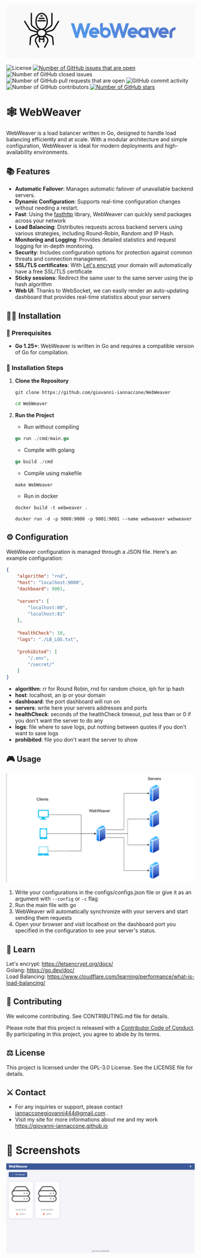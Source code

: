 <img src="assets/logo.png" alt="logo" title="WebWeaver"></img>

![License](https://img.shields.io/github/license/giovanni-iannaccone/WebWeaver)
[![Number of GitHub issues that are open](https://img.shields.io/github/issues/giovanni-iannaccone/WebWeaver)](https://github.com/giovanni-iannaccone/WebWeaver/issues)
![Number of GitHub closed issues](https://img.shields.io/github/issues-closed/giovanni-iannaccone/WebWeaver)
![Number of GitHub pull requests that are open](https://img.shields.io/github/issues-pr-raw/giovanni-iannaccone/WebWeaver)
![GitHub commit activity](https://img.shields.io/github/commit-activity/m/giovanni-iannaccone/WebWeaver)
![Number of GitHub contributors](https://img.shields.io/github/contributors/giovanni-iannaccone/WebWeaver)
[![Number of GitHub stars](https://img.shields.io/github/stars/giovanni-iannaccone/WebWeaver)](https://github.com/giovanni-iannaccone/WebWeaver/stargazers)

# 🕸 WebWeaver

WebWeaver is a load balancer written in Go, designed to handle load balancing efficiently and at scale. With a modular architecture and simple configuration, WebWeaver is ideal for modern deployments and high-availability environments.

## 📚 Features

- **Automatic Failover**: Manages automatic failover of unavailable backend servers.
- **Dynamic Configuration**: Supports real-time configuration changes without needing a restart.
- **Fast**: Using the <a href="https://github.com/valyala/fasthttp">fasthttp</a> library, WebWeaver can quickly send packages across your network
- **Load Balancing**: Distributes requests across backend servers using various strategies, including Round-Robin, Random and IP Hash.
- **Monitoring and Logging**: Provides detailed statistics and request logging for in-depth monitoring.
- **Security**: Includes configuration options for protection against common threats and connection management.
- **SSL/TLS certificates**: With <a href="https://letsencrypt.org/">Let's encrypt</a> your domain will automatically have a free SSL/TLS certificate
- **Sticky sessions**: Redirect the same user to the same server using the ip hash algorithm
- **Web UI**: Thanks to WebSocket, we can easily render an auto-updating dashboard that provides real-time statistics about your servers

## 👨‍💻 Installation

### 📜  Prerequisites

- **Go 1.25+**: WebWeaver is written in Go and requires a compatible version of Go for compilation.

### 🧪 Installation Steps
1. **Clone the Repository**

    ```
    git clone https://github.com/giovanni-iannaccone/WebWeaver
    ```
    ```sh
    cd WebWeaver
    ```

2. **Run the Project**

    - Run without compiling

    ```go
    go run ./cmd/main.go
    ```

    - Compile with golang
    
    ```go
    go build ./cmd
    ```

    - Compile using makefile

    ```
    make WebWeaver
    ```

    - Run in docker

    ```
    docker build -t webweaver .
    ```
    ```
    docker run -d -p 9000:9000 -p 9001:9001 --name webweaver webweaver
    ```

## ⚙️ Configuration

WebWeaver configuration is managed through a JSON file. Here's an example configuration:

```json
{
    "algorithm": "rnd",
    "host": "localhost:9000",
    "dashboard": 9001,

    "servers": [
        "localhost:80",
        "localhost:81"
    ],
    
    "healthCheck": 10,
    "logs": "./LB_LOG.txt",

    "prohibited": [
        "/.env",
        "/secret/"
    ]
}
```

- **algorithm**: rr for Round Robin, rnd for random choice, iph for ip hash
- **host**: localhost, an ip or your domain
- **dashboard**: the port dashboard will run on  
- **servers**: write here your servers addresses and ports
- **healthCheck**:  seconds of the healthCheck timeout, put less than or 0 if you don't want the server to do any
- **logs**: file where to save logs, put nothing between quotes if you don't want to save logs 
- **prohibited**: file you don't want the server to show


## 🎮 Usage

<img src="assets/network.png" alt="network scheme" title="network scheme">

1. Write your configurations in the configs/configs.json file or give it as an argument with ```--config``` or  ```-c``` flag
2. Run the main file with go
3. WebWeaver will automatically synchronize with your servers and start sending them requests
4. Open your browser and visit localhost on the dashboard port you specified in the configuration to see your server's status.

## 🔭 Learn
Let's encrypt: https://letsencrypt.org/docs/ <br>
Golang: https://go.dev/doc/ <br>
Load Balancing: https://www.cloudflare.com/learning/performance/what-is-load-balancing/

## 🧩 Contributing
We welcome contributing. See CONTRIBUTING.md file for details.

Please note that this project is released with a <a href="CODE_OF_CONDUCT.md">Contributor Code of Conduct</a>. By participating in this project, you agree to abide by its terms.

## ⚖️ License
This project is licensed under the GPL-3.0 License. See the LICENSE file for details.

## ⚔️ Contact
- For any inquiries or support, please contact <a href="mailto:iannacconegiovanni444@gmail.com"> iannacconegiovanni444@gmail.com </a>.
- Visit my site for more informations about me and my work <a href="https://giovanni-iannaccone.gith
ub.io" target=”_blank” rel="noopener noreferrer"> https://giovanni-iannaccone.github.io </a>

# 📸 Screenshots
<img src="assets/dashboard.png" alt="Dashboard screenshot" title="Dashboard screenshot">